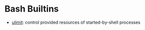 # Bash Builtins

- [ulimit](ulimit.md#base-builtin-ulimit): control provided resources of started-by-shell processes